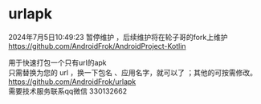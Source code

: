 # urlapk
2024年7月5日10:49:23  暂停维护 ，后续维护将在轮子哥的fork上维护  https://github.com/AndroidFrok/AndroidProject-Kotlin  

用于快速打包一个只有url的apk  
只需替换为您的 url ，换一下包名 、应用名字，就可以了 ；其他的可按需修改。  
https://github.com/AndroidFrok/urlapk  
需要技术服务联系qq微信  330132662 